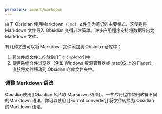 ```yaml
---
permalink: import/markdown
---
```


由于 Obsidian 使用Markdown（`.md`）文件作为笔记的主要格式，这使得将Markdown 文件导入 Obsidian 变得非常简单。许多应用程序支持将数据导出为Markdown 文件。

有几种方法可以将 Markdown 文件添加到 Obsidian 仓库中：

1. 将文件或文件夹拖放到[[File explorer]]中
2. 使用系统文件浏览器（例如 Windows 资源管理器或 macOS 上的 Finder），直接将文件移动到 Obsidian 仓库文件夹中。

### 调整 Markdown 语法

Obsidian使用[[Obsidian 风格的 Markdown 语法]]。一些应用程序使用略有不同的Markdown 语法。你可以使用 [[Format converter]] 将文件转换为 Obsidian 的Markdown 语法。